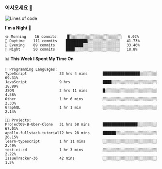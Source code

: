 ### 어서오세요 👋

<!--START_SECTION:waka-->
![Lines of code](https://img.shields.io/badge/From%20Hello%20World%20I%27ve%20Written-5.8%20million%20lines%20of%20code-blue)

**I'm a Night 🦉** 

```text
🌞 Morning    16 commits     █░░░░░░░░░░░░░░░░░░░░░░░░   6.02% 
🌆 Daytime    111 commits    ██████████░░░░░░░░░░░░░░░   41.73% 
🌃 Evening    89 commits     ████████░░░░░░░░░░░░░░░░░   33.46% 
🌙 Night      50 commits     ████░░░░░░░░░░░░░░░░░░░░░   18.8%

```


📊 **This Week I Spent My Time On** 

```text
💬 Programming Languages: 
TypeScript               33 hrs 4 mins       █████████████████░░░░░░░░   69.31% 
JavaScript               9 hrs               ████░░░░░░░░░░░░░░░░░░░░░   18.89% 
JSON                     2 hrs 11 mins       █░░░░░░░░░░░░░░░░░░░░░░░░   4.58% 
Other                    1 hr 6 mins         ░░░░░░░░░░░░░░░░░░░░░░░░░   2.33% 
GraphQL                  1 hr 1 min          ░░░░░░░░░░░░░░░░░░░░░░░░░   2.14%

🐱‍💻 Projects: 
Project09-B-Uber-Clone   31 hrs 58 mins      ████████████████░░░░░░░░░   67.01% 
apollo-fullstack-tutorial12 hrs 28 mins      ██████░░░░░░░░░░░░░░░░░░░   26.15% 
learn-typescript         1 hr 11 mins        ░░░░░░░░░░░░░░░░░░░░░░░░░   2.49% 
test-ci-cd               1 hr 3 mins         ░░░░░░░░░░░░░░░░░░░░░░░░░   2.22% 
IssueTracker-36          42 mins             ░░░░░░░░░░░░░░░░░░░░░░░░░   1.5%

```


<!--END_SECTION:waka-->

